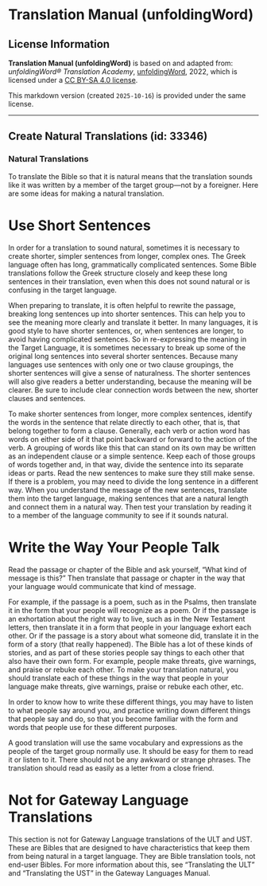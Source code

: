 # Translation Manual (unfoldingWord)

## License Information

**Translation Manual (unfoldingWord)** is based on and adapted from: _unfoldingWord® Translation Academy_, [unfoldingWord](https://unfoldingword.org/utw), 2022, which is licensed under a [CC BY-SA 4.0 license](https://creativecommons.org/licenses/by-sa/4.0/legalcode.en).

This markdown version (created `2025-10-16`) is provided under the same license.



--------------------------------

## Create Natural Translations (id: 33346)

### Natural Translations

To translate the Bible so that it is natural means that the translation sounds like it was written by a member of the target group—not by a foreigner. Here are some ideas for making a natural translation.

Use Short Sentences
===================

In order for a translation to sound natural, sometimes it is necessary to create shorter, simpler sentences from longer, complex ones. The Greek language often has long, grammatically complicated sentences. Some Bible translations follow the Greek structure closely and keep these long sentences in their translation, even when this does not sound natural or is confusing in the target language.

When preparing to translate, it is often helpful to rewrite the passage, breaking long sentences up into shorter sentences. This can help you to see the meaning more clearly and translate it better. In many languages, it is good style to have shorter sentences, or, when sentences are longer, to avoid having complicated sentences. So in re\-expressing the meaning in the Target Language, it is sometimes necessary to break up some of the original long sentences into several shorter sentences. Because many languages use sentences with only one or two clause groupings, the shorter sentences will give a sense of naturalness. The shorter sentences will also give readers a better understanding, because the meaning will be clearer. Be sure to include clear connection words between the new, shorter clauses and sentences.

To make shorter sentences from longer, more complex sentences, identify the words in the sentence that relate directly to each other, that is, that belong together to form a clause. Generally, each verb or action word has words on either side of it that point backward or forward to the action of the verb. A grouping of words like this that can stand on its own may be written as an independent clause or a simple sentence. Keep each of those groups of words together and, in that way, divide the sentence into its separate ideas or parts. Read the new sentences to make sure they still make sense. If there is a problem, you may need to divide the long sentence in a different way. When you understand the message of the new sentences, translate them into the target language, making sentences that are a natural length and connect them in a natural way. Then test your translation by reading it to a member of the language community to see if it sounds natural.

Write the Way Your People Talk
==============================

Read the passage or chapter of the Bible and ask yourself, “What kind of message is this?” Then translate that passage or chapter in the way that your language would communicate that kind of message.

For example, if the passage is a poem, such as in the Psalms, then translate it in the form that your people will recognize as a poem. Or if the passage is an exhortation about the right way to live, such as in the New Testament letters, then translate it in a form that people in your language exhort each other. Or if the passage is a story about what someone did, translate it in the form of a story (that really happened). The Bible has a lot of these kinds of stories, and as part of these stories people say things to each other that also have their own form. For example, people make threats, give warnings, and praise or rebuke each other. To make your translation natural, you should translate each of these things in the way that people in your language make threats, give warnings, praise or rebuke each other, etc.

In order to know how to write these different things, you may have to listen to what people say around you, and practice writing down different things that people say and do, so that you become familiar with the form and words that people use for these different purposes.

A good translation will use the same vocabulary and expressions as the people of the target group normally use. It should be easy for them to read it or listen to it. There should not be any awkward or strange phrases. The translation should read as easily as a letter from a close friend.

Not for Gateway Language Translations
=====================================

This section is not for Gateway Language translations of the ULT and UST. These are Bibles that are designed to have characteristics that keep them from being natural in a target language. They are Bible translation tools, not end\-user Bibles. For more information about this, see “Translating the ULT” and “Translating the UST” in the Gateway Languages Manual.


